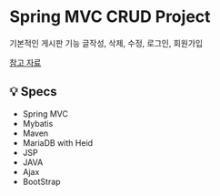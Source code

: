 # Spring MVC CRUD Project

기본적인 게시판 기능 글작성, 삭제, 수정, 로그인, 회원가입

[참고 자료](https://melonpeach.tistory.com/category/%EC%9B%B9%EA%B0%9C%EB%B0%9C/%EC%8A%A4%ED%94%84%EB%A7%81%20%EA%B2%8C%EC%8B%9C%ED%8C%90%20%EB%A7%8C%EB%93%A4%EA%B8%B0?page=4)

## 💡 Specs

- Spring MVC
- Mybatis
- Maven
- MariaDB with Heid
- JSP
- JAVA
- Ajax
- BootStrap

